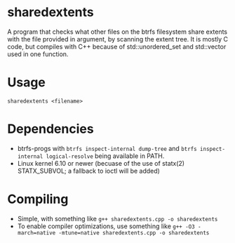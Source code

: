 # sharedextents
A program that checks what other files on the btrfs filesystem share extents with the file provided in argument, by scanning the extent tree. It is mostly C code, but compiles with C++ because of std::unordered_set and std::vector used in one function.
# Usage
`sharedextents <filename>`
# Dependencies
- btrfs-progs with `btrfs inspect-internal dump-tree` and `btrfs inspect-internal logical-resolve` being available in PATH.
- Linux kernel 6.10 or newer (becuase of the use of statx(2) STATX_SUBVOL; a fallback to ioctl will be added)
# Compiling
- Simple, with something like `g++ sharedextents.cpp -o sharedextents`
- To enable compiler optimizations, use something like `g++ -O3 -march=native -mtune=native sharedextents.cpp -o sharedextents`
